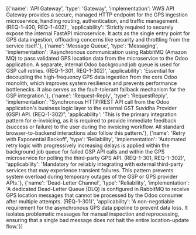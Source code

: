 [{'name': 'API Gateway', 'type': 'Gateway', 'implementation': 'AWS API Gateway provides a secure, managed HTTP endpoint for the GPS ingestion microservice, handling routing, authentication, and traffic management. (REQ-1-400, REQ-1-402)', 'applicability': 'Strictly required to securely expose the internal FastAPI microservice. It acts as the single entry point for GPS data ingestion, offloading concerns like security and throttling from the service itself.'}, {'name': 'Message Queue', 'type': 'Messaging', 'implementation': 'Asynchronous communication using RabbitMQ (Amazon MQ) to pass validated GPS location data from the microservice to the Odoo application. A separate, internal Odoo background job queue is used for GSP call retries. (REQ-1-301, REQ-1-302)', 'applicability': 'Essential for decoupling the high-frequency GPS data ingestion from the core Odoo monolith, which improves system resilience and prevents performance bottlenecks. It also serves as the fault-tolerant fallback mechanism for the GSP integration.'}, {'name': 'Request-Reply', 'type': 'RequestReply', 'implementation': "Synchronous HTTP/REST API call from the Odoo application's business logic layer to the external GST Suvidha Provider (GSP) API. (REQ-1-302)", 'applicability': 'This is the primary integration pattern for e-invoicing, as it is required to provide immediate feedback (success or failure) to the user during the invoicing workflow. All standard browser-to-backend interactions also follow this pattern.'}, {'name': 'Retry with Exponential Backoff', 'type': 'Reliability', 'implementation': 'Automated retry logic with progressively increasing delays is applied within the background job queue for failed GSP API calls and within the GPS microservice for polling the third-party GPS API. (REQ-1-301, REQ-1-302)', 'applicability': 'Mandatory for reliably integrating with external third-party services that may experience transient failures. This pattern prevents system overload during temporary outages of the GSP or GPS provider APIs.'}, {'name': 'Dead-Letter Channel', 'type': 'Reliability', 'implementation': 'A dedicated Dead-Letter Queue (DLQ) is configured in RabbitMQ to receive GPS location messages that cannot be processed by the Odoo consumer after multiple attempts. (REQ-1-301)', 'applicability': 'A non-negotiable requirement for the asynchronous GPS data pipeline to prevent data loss. It isolates problematic messages for manual inspection and reprocessing, ensuring that a single bad message does not halt the entire location-update flow.'}]

